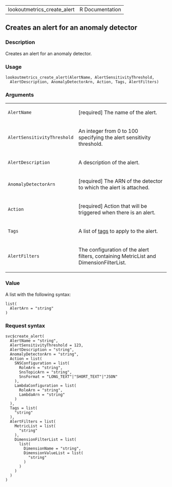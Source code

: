 <table style="width: 100%;">
<tbody>
<tr class="odd">
<td>lookoutmetrics_create_alert</td>
<td style="text-align: right;">R Documentation</td>
</tr>
</tbody>
</table>

## Creates an alert for an anomaly detector

### Description

Creates an alert for an anomaly detector.

### Usage

    lookoutmetrics_create_alert(AlertName, AlertSensitivityThreshold,
      AlertDescription, AnomalyDetectorArn, Action, Tags, AlertFilters)

### Arguments

<table>
<colgroup>
<col style="width: 35%" />
<col style="width: 65%" />
</colgroup>
<tbody>
<tr class="odd">
<td><code
id="lookoutmetrics_create_alert_:_AlertName">AlertName</code></td>
<td><p>[required] The name of the alert.</p></td>
</tr>
<tr class="even">
<td><code
id="lookoutmetrics_create_alert_:_AlertSensitivityThreshold">AlertSensitivityThreshold</code></td>
<td><p>An integer from 0 to 100 specifying the alert sensitivity
threshold.</p></td>
</tr>
<tr class="odd">
<td><code
id="lookoutmetrics_create_alert_:_AlertDescription">AlertDescription</code></td>
<td><p>A description of the alert.</p></td>
</tr>
<tr class="even">
<td><code
id="lookoutmetrics_create_alert_:_AnomalyDetectorArn">AnomalyDetectorArn</code></td>
<td><p>[required] The ARN of the detector to which the alert is
attached.</p></td>
</tr>
<tr class="odd">
<td><code id="lookoutmetrics_create_alert_:_Action">Action</code></td>
<td><p>[required] Action that will be triggered when there is an
alert.</p></td>
</tr>
<tr class="even">
<td><code id="lookoutmetrics_create_alert_:_Tags">Tags</code></td>
<td><p>A list of <a
href="https://docs.aws.amazon.com/lookoutmetrics/latest/dev/detectors-tags.html">tags</a>
to apply to the alert.</p></td>
</tr>
<tr class="odd">
<td><code
id="lookoutmetrics_create_alert_:_AlertFilters">AlertFilters</code></td>
<td><p>The configuration of the alert filters, containing MetricList and
DimensionFilterList.</p></td>
</tr>
</tbody>
</table>

### Value

A list with the following syntax:

    list(
      AlertArn = "string"
    )

### Request syntax

    svc$create_alert(
      AlertName = "string",
      AlertSensitivityThreshold = 123,
      AlertDescription = "string",
      AnomalyDetectorArn = "string",
      Action = list(
        SNSConfiguration = list(
          RoleArn = "string",
          SnsTopicArn = "string",
          SnsFormat = "LONG_TEXT"|"SHORT_TEXT"|"JSON"
        ),
        LambdaConfiguration = list(
          RoleArn = "string",
          LambdaArn = "string"
        )
      ),
      Tags = list(
        "string"
      ),
      AlertFilters = list(
        MetricList = list(
          "string"
        ),
        DimensionFilterList = list(
          list(
            DimensionName = "string",
            DimensionValueList = list(
              "string"
            )
          )
        )
      )
    )
